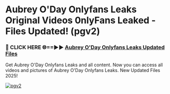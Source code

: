 # Aubrey O'Day Onlyfans Leaks Original Videos 0nlyFans Leaked - Files Updated! (pgv2)

<h3>🔴 CLICK HERE 🌐==►► <a href="https://tinyurl.com/3hn5wdd3" rel="nofollow">Aubrey O'Day Onlyfans Leaks Updated Files</a></h3>

Get Aubrey O'Day Onlyfans Leaks and all content. Now you can access all videos and pictures of Aubrey O'Day Onlyfans Leaks. New Updated Files 2025!

[![pgv2](https://i.imgur.com/4HnBqBT.gif)](https://tinyurl.com/3hn5wdd3)
